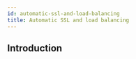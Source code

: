 ```yaml
---
id: automatic-ssl-and-load-balancing
title: Automatic SSL and load balancing
---
```


## Introduction
